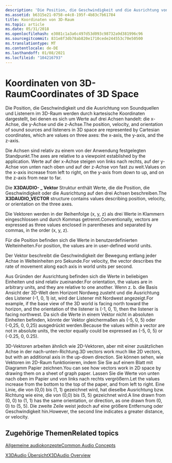 ```yaml
---
description: 'Die Position, die Geschwindigkeit und die Ausrichtung von Soundquellen und Listenern im 3D-Raum werden durch kartesische Koordinaten dargestellt, bei denen es sich um Werte auf drei Achsen handelt: die x-Achse, die y-Achse und die z-Achse.'
ms.assetid: b6315e21-0758-e4c8-195f-4b83c7b61784
title: Koordinaten von 3D-Raum
ms.topic: article
ms.date: 05/31/2018
ms.openlocfilehash: e3081c1a3a6c497d53d093c98732a9d381996c96
ms.sourcegitcommit: 831e8f3db78ab820e1710cede244553c70e50500
ms.translationtype: MT
ms.contentlocale: de-DE
ms.lasthandoff: 01/08/2021
ms.locfileid: "104216793"
---
```

# <a name="coordinates-of-3d-space"></a><span data-ttu-id="3c19d-103">Koordinaten von 3D-Raum</span><span class="sxs-lookup"><span data-stu-id="3c19d-103">Coordinates of 3D Space</span></span>

<span data-ttu-id="3c19d-104">Die Position, die Geschwindigkeit und die Ausrichtung von Soundquellen und Listenern im 3D-Raum werden durch kartesische Koordinaten dargestellt, bei denen es sich um Werte auf drei Achsen handelt: die x-Achse, die y-Achse und die z-Achse.</span><span class="sxs-lookup"><span data-stu-id="3c19d-104">The position, velocity, and orientation of sound sources and listeners in 3D space are represented by Cartesian coordinates, which are values on three axes: the x-axis, the y-axis, and the z-axis.</span></span>

<span data-ttu-id="3c19d-105">Die Achsen sind relativ zu einem von der Anwendung festgelegten Standpunkt.</span><span class="sxs-lookup"><span data-stu-id="3c19d-105">The axes are relative to a viewpoint established by the application.</span></span> <span data-ttu-id="3c19d-106">Werte auf der x-Achse steigen von links nach rechts, auf der y-Achse von unten nach oben und auf der z-Achse von fast zu weit.</span><span class="sxs-lookup"><span data-stu-id="3c19d-106">Values on the x-axis increase from left to right, on the y-axis from down to up, and on the z-axis from near to far.</span></span>

<span data-ttu-id="3c19d-107">Die **X3DAUDIO- \_ Vektor** Struktur enthält Werte, die die Position, die Geschwindigkeit oder die Ausrichtung auf den drei Achsen beschreiben.</span><span class="sxs-lookup"><span data-stu-id="3c19d-107">The **X3DAUDIO\_VECTOR** structure contains values describing position, velocity, or orientation on the three axes.</span></span>

<span data-ttu-id="3c19d-108">Die Vektoren werden in der Reihenfolge (x, y, z) als drei Werte in Klammern eingeschlossen und durch Kommas getrennt.</span><span class="sxs-lookup"><span data-stu-id="3c19d-108">Conventionally, vectors are expressed as three values enclosed in parentheses and separated by commas, in the order (x, y, z).</span></span>

<span data-ttu-id="3c19d-109">Für die Position befinden sich die Werte in benutzerdefinierten Welteinheiten.</span><span class="sxs-lookup"><span data-stu-id="3c19d-109">For position, the values are in user-defined world units.</span></span>

<span data-ttu-id="3c19d-110">Der Vektor beschreibt die Geschwindigkeit der Bewegung entlang jeder Achse in Welteinheiten pro Sekunde.</span><span class="sxs-lookup"><span data-stu-id="3c19d-110">For velocity, the vector describes the rate of movement along each axis in world units per second.</span></span>

<span data-ttu-id="3c19d-111">Aus Gründen der Ausrichtung befinden sich die Werte in beliebigen Einheiten und sind relativ zueinander.</span><span class="sxs-lookup"><span data-stu-id="3c19d-111">For orientation, the values are in arbitrary units, and they are relative to one another.</span></span> <span data-ttu-id="3c19d-112">Wenn z. b. die Basis Ansicht der 3D-Welt dem Horizont Nordweg zusteht und die Ausrichtung des Listener (-1, 0, 1) ist, wird der Listener mit Nordwest angezeigt.</span><span class="sxs-lookup"><span data-stu-id="3c19d-112">For example, if the base view of the 3D world is facing north toward the horizon, and the orientation of the listener is (-1, 0, 1), then the listener is facing northwest.</span></span> <span data-ttu-id="3c19d-113">Da sich die Werte in einem Vektor nicht in absoluten Einheiten befinden, könnte der Vektor gleichermaßen als (-5, 0, 5) oder (-0,25, 0, 0,25) ausgedrückt werden.</span><span class="sxs-lookup"><span data-stu-id="3c19d-113">Because the values within a vector are not in absolute units, the vector equally could be expressed as (-5, 0, 5) or (-0.25, 0, 0.25).</span></span>

<span data-ttu-id="3c19d-114">3D-Vektoren arbeiten ähnlich wie 2D-Vektoren, aber mit einer zusätzlichen Achse in der nach-unten-Richtung.</span><span class="sxs-lookup"><span data-stu-id="3c19d-114">3D vectors work much like 2D vectors, but with an additional axis in the up-down direction.</span></span> <span data-ttu-id="3c19d-115">Sie können sehen, wie Vektoren im 2D-Raum funktionieren, indem Sie Sie auf einem Blatt mit Diagramm Papier zeichnen.</span><span class="sxs-lookup"><span data-stu-id="3c19d-115">You can see how vectors work in 2D space by drawing them on a sheet of graph paper.</span></span> <span data-ttu-id="3c19d-116">Lassen Sie die Werte von unten nach oben im Papier und von links nach rechts vergrößern.</span><span class="sxs-lookup"><span data-stu-id="3c19d-116">Let the values increase from the bottom to the top of the paper, and from left to right.</span></span> <span data-ttu-id="3c19d-117">Eine Linie, die von (0,0) bis (1, 1) gezeichnet wird, hat dieselbe Ausrichtung bzw. Richtung wie eine, die von (0,0) bis (5, 5) gezeichnet wird.</span><span class="sxs-lookup"><span data-stu-id="3c19d-117">A line drawn from (0, 0) to (1, 1) has the same orientation, or direction, as one drawn from (0, 0) to (5, 5).</span></span> <span data-ttu-id="3c19d-118">Die zweite Zeile weist jedoch auf eine größere Entfernung oder Geschwindigkeit hin.</span><span class="sxs-lookup"><span data-stu-id="3c19d-118">However, the second line indicates a greater distance, or velocity.</span></span>

## <a name="related-topics"></a><span data-ttu-id="3c19d-119">Zugehörige Themen</span><span class="sxs-lookup"><span data-stu-id="3c19d-119">Related topics</span></span>

<dl> <dt>

[<span data-ttu-id="3c19d-120">Allgemeine audiokonzepte</span><span class="sxs-lookup"><span data-stu-id="3c19d-120">Common Audio Concepts</span></span>](common-audio-concepts.md)
</dt> <dt>

[<span data-ttu-id="3c19d-121">X3DAudio Übersicht</span><span class="sxs-lookup"><span data-stu-id="3c19d-121">X3DAudio Overview</span></span>](x3daudio-overview.md)
</dt> </dl>

 

 



